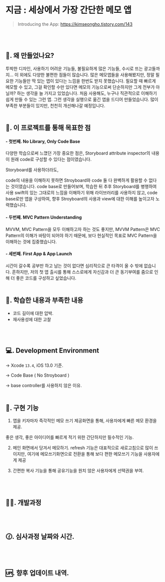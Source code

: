 # 지금 : 세상에서 가장 간단한 메모 앱
> Introducing the App: https://kimseongho.tistory.com/143
&nbsp;


</br>
</br>

## 🙋. 왜 만들었나요?

투박한 디자인, 사용하기 어려운 기능들, 불필요하게 많은 기능들, 수시로 뜨는 광고들까지... 이 외에도 다양한 불편한 점들이 많습니다.
많은 메모앱들을 사용해봤지만, 정말 필요한 기능들만 딱 있는 앱이 있다는 느낌을 한번도 받지 못했습니다.
필요할 때 빠르게 메모할 수 있고, 그걸 확인할 수만 있다면 메모의 기능으로써 단순하지만 그게 전부가 아닐까? 하는 생각을 늘 가지고 있었습니다.
처음 사용해도, 누구나 직관적으로 이해하기 쉽게 만들 수 있는 그런 앱.
그런 생각을 실행으로 옮긴 앱을 드디어 만들었습니다.
많이 부족한 부분들이 있지만, 천천히 개선해나갈 예정입니다.
&nbsp;
</br>
</br>

## 🏹. 이 프로젝트를 통해 목표한 점

#### - 첫번째. No Library, Only Code Base
다양한 학습으로써 느꼈던 가장 중요한 점은, Storyboard attribute inspector의 내용이 원래 code로 구성할 수 있다는 점이였습니다.


Storyboard를 사용하더라도, 



code의 내용을 이해하지 못하면 Stroyboard와 code 둘 다 완벽하게 활용할 수 없다는 것이였습니다. 
code base로 만들어보며, 학습한 뒤 추후 Storyboard를 병행하여 사용
swift의 있는 그대로의 느낌을 이해하기 위해 라이브러리를 사용하지 않고, code base로만 앱을 구상하여, 향후 Stroyboard의 사용과 view에 대한 이해를 높이고자 노력했습니다.

#### - 두번째. MVC Pattern Understanding
MVVM, MVC Pattern을 모두 이해하고자 하는 것도 좋지만, MVVM Pattern은 MVC Pattern의 이해가 바탕이 되어야 하기 때문에, 보다 현실적인 목표로 MVC Pattern을 이해하는 것에 집중했습니다.

#### - 세번째. First App & App Launch
시간이 갈수록 공부만 하고 남는 것이 없다면 심리적으로 큰 타격이 올 수 밖에 없습니다. 흔하지만, 저의 첫 앱 출시를 통해 스스로에게 자신감과 더 큰 동기부여를 줌으로 인해 더 좋은 코드를 구성하고 싶었습니다.
&nbsp;
</br>
</br>



## 📖. 학습한 내용과 부족한 내용

- 코드 길이에 대한 압박.
- 재사용성에 대한 고찰


&nbsp;
</br>
</br>



## 💻. Development Environment
-> Xcode `13.4`, iOS 13.0 기준.

-> Code Base ( No Stroyboard )

-> base controller를 사용하지 않은 이유.
&nbsp;
</br>
</br>



## 🔧. 구현 기능
1. 앱을 키자마자 즉각적인 메모 쓰기 제공화면을 통해, 사용자에게 빠른 메모 환경을 제공.

좋은 생각, 좋은 아이디어를 빠르게 적기 위한 간단하지만 필수적인 기능.



2. 메인 화면에서 당겨서 메모하기.
refresh 기능은 대표적으로 새로고침으로 많이 쓰이지만, 여기에 메모쓰기화면으로 전환을 통해 보다 편한 메모쓰기 기능을 사용자에게 제공



3. 간편한 복사 기능을 통해 공유기능을 원치 않은 사용자에게 선택권을 부여.


&nbsp;
</br>
</br>



## 💁‍♂️. 개발과정

&nbsp;
</br>
</br>

## 🕜. 심사과정 날짜와 시간.

&nbsp;
</br>
</br>

## 🆙. 향후 업데이트 내역.
